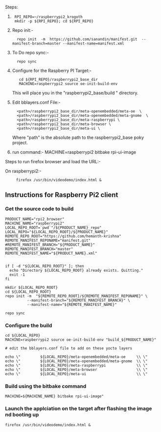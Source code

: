 Steps:

1.      RPI_REPO=~/raspberrypi2_krogoth 
        mkdir -p ${RPI_REPO}; cd ${RPI_REPO}

2. Repo init:-
        
         repo init  -m  https://github.com/sanandin/manifest.git  --manifest-branch=master --manifest-name=manifest.xml
  
3. To Do repo sync:-
          
         repo sync

4. Configure for the Raspberry PI Target:- 

          cd ${RPI_REPO}/raspberrypi2_base_dir
          MACHINE=raspberrypi2 source oe-init-build-env

   This will place you in the "raspberrypi2_base/build " directory.

5. Edit bblayers.conf File:-

         <path>/raspberrypi2_base_dir/meta-openembedded/meta-oe  \
         <path>/raspberrypi2_base_dir/meta-openembedded/meta-gnome  \
         <path>/raspberrypi2_base_dir/meta-raspberrypi \
         <path>/raspberrypi2_base_dir/meta-browser \
         <path>/raspberrypi2_base_dir/meta-ui \

   Where "path" is the absolute path to the raspberrypi2_base poky project.

7. run command:- 
         MACHINE=raspberrypi2 bitbake rpi-ui-image
        

Steps to run firefox browser and load the URL:-


On raspberrypi2:-

         firefox /usr/bin/videodemo/index.html &

 ## Instructions for Raspberry Pi2 client

### Get the source code to build

```shell
PRODUCT_NAME="rpi2_browser"
MACHINE_NAME="raspberrypi2"
LOCAL_REPO_ROOT=`pwd`"/${PRODUCT_NAME}_repo"
LOCAL_REPO="${LOCAL_REPO_ROOT}/${PRODUCT_NAME}"
REMOTE_REPO_ROOT="https://github.com/hemanth-krishna"
REMOTE_MANIFEST_REPONAME="manifest.git"
#REMOTE_MANIFEST_BRANCH="${PRODUCT_NAME}"
REMOTE_MANIFEST_BRANCH="master"
REMOTE_MANIFEST_NAME="${PRODUCT_NAME}.xml"


if [ -d "${LOCAL_REPO_ROOT}" ]; then
  echo "Directory ${LOCAL_REPO_ROOT} already exists. Quitting."
  exit -1
fi

mkdir ${LOCAL_REPO_ROOT}
cd ${LOCAL_REPO_ROOT}
repo init -m  "${REMOTE_REPO_ROOT}/${REMOTE_MANIFEST_REPONAME}" \
          --manifest-branch="${REMOTE_MANIFEST_BRANCH}" \
          --manifest-name="${REMOTE_MANIFEST_NAME}"

repo sync
```

### Configure the build

```shell
cd ${LOCAL_REPO}
MACHINE=raspberrypi2 source oe-init-build-env "build_${PRODUCT_NAME}"

# edit the bblayers.conf file to add on these yocto layers

echo \"         ${LOCAL_REPO}/meta-openembedded/meta-oe     \\ \"
echo \"         ${LOCAL_REPO}/meta-openembedded/meta-gnome  \\ \"
echo \"         ${LOCAL_REPO}/meta-raspberrypi              \\ \"
echo \"         ${LOCAL_REPO}/meta-browser                  \\ \"
echo \"         ${LOCAL_REPO}/meta-ui                       \\ \"
```

### Build using the bitbake command
```shell
MACHINE=${MACHINE_NAME} bitbake rpi-ui-image"
```

### Launch the applciation on the target after flashing the image nd booting up
```shell
firefox /usr/bin/videodemo/index.html &
```


